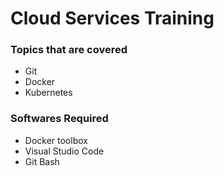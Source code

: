 # Cloud Services Training

### Topics that are covered 
* Git
* Docker
* Kubernetes

### Softwares Required
* Docker toolbox
* Visual Studio Code
* Git Bash 
